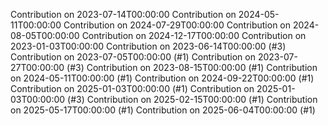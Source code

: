 Contribution on 2023-07-14T00:00:00
Contribution on 2024-05-11T00:00:00
Contribution on 2024-07-29T00:00:00
Contribution on 2024-08-05T00:00:00
Contribution on 2024-12-17T00:00:00
Contribution on 2023-01-03T00:00:00
Contribution on 2023-06-14T00:00:00 (#3)
Contribution on 2023-07-05T00:00:00 (#1)
Contribution on 2023-07-27T00:00:00 (#3)
Contribution on 2023-08-15T00:00:00 (#1)
Contribution on 2024-05-11T00:00:00 (#1)
Contribution on 2024-09-22T00:00:00 (#1)
Contribution on 2025-01-03T00:00:00 (#1)
Contribution on 2025-01-03T00:00:00 (#3)
Contribution on 2025-02-15T00:00:00 (#1)
Contribution on 2025-05-17T00:00:00 (#1)
Contribution on 2025-06-04T00:00:00 (#1)
